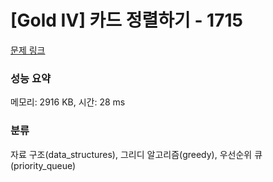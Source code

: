 # [Gold IV] 카드 정렬하기 - 1715 

[문제 링크](https://www.acmicpc.net/problem/1715) 

### 성능 요약

메모리: 2916 KB, 시간: 28 ms

### 분류

자료 구조(data_structures), 그리디 알고리즘(greedy), 우선순위 큐(priority_queue)

